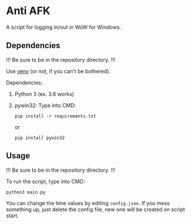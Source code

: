 # Anti AFK

A script for logging in/out in WoW for Windows.

## Dependencies
!!! Be sure to be in the repository directory. !!!

Use [venv](https://virtualenv.pypa.io/en/latest/) (or not, if you can't be bothered).

Dependencies:
1. Python 3 (ex. 3.8 works)
2. pywin32: Type into CMD:
   
   ```pip install -r requirements.txt``` 
   
   or

   ```pip install pywin32``` 

## Usage

!!! Be sure to be in the repository directory. !!!

To run the script, type into CMD:

```python3 main.py```

You can change the time values by editing `config.json`. If you mess something up, just delete the config file, new one will be created on script start.
